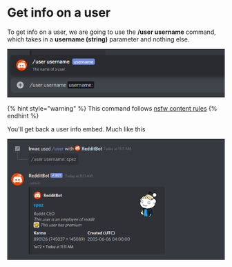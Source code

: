 # Get info on a user

To get info on a user, we are going to use the **/user username** command, which takes in a **username \(string\)** parameter and nothing else.

![](../.gitbook/assets/image%20%2810%29.png)

{% hint style="warning" %}
This command follows [nsfw content rules](../topics/nsfw.md)
{% endhint %}

You'll get back a user info embed. Much like this

![Overload spez](../.gitbook/assets/image%20%283%29.png)


